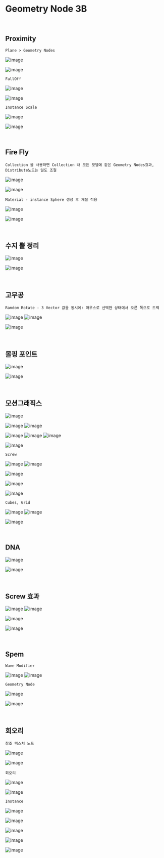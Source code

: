 Geometry Node 3B
===================

<br>

Proximity
-------------

`Plane > Geometry Nodes`

![image](https://user-images.githubusercontent.com/30430227/158289596-efb778ad-0bbd-4576-b290-2ccfc7cb2d28.png)

![image](https://user-images.githubusercontent.com/30430227/158289616-27c826b5-a41c-468a-86c5-509f52bec9e9.png)

`FallOff`

![image](https://user-images.githubusercontent.com/30430227/158289865-1f380ad5-069f-4e30-bc7a-4d4099e3a657.png)

![image](https://user-images.githubusercontent.com/30430227/158289896-7bc48b3c-6fa8-4b64-8ae4-353b0491839c.png)

`Instance Scale`

![image](https://user-images.githubusercontent.com/30430227/158291581-7c3c81fb-b1d4-4744-ab16-f1a2fc754b78.png)

![image](https://user-images.githubusercontent.com/30430227/158291610-410e3244-6353-4db9-ab9a-235bdb747517.png)

<br>

Fire Fly
-----------

`Collection 을 사용하면 Collection 내 모든 모델에 같은 Geometry Nodes효과, Distribute노드는 밀도 조절`

![image](https://user-images.githubusercontent.com/30430227/158294770-826d1269-0819-46c5-84cd-a43564b516c1.png)

![image](https://user-images.githubusercontent.com/30430227/158294799-dc17eb0d-c271-4bc4-8a7c-ab7cc41566d8.png)

`Material - instance Sphere 생성 후 재질 적용`

![image](https://user-images.githubusercontent.com/30430227/139277441-cf6e41ae-26ab-4a73-baf5-811d6876b482.png)

![image](https://user-images.githubusercontent.com/30430227/139277511-44285ad5-86b1-4c97-8677-d97971145322.png)

<br>

수지 뿔 정리 
------------

![image](https://user-images.githubusercontent.com/30430227/158295508-4a3f98df-857b-4805-be73-70afc6ea8f3e.png)

![image](https://user-images.githubusercontent.com/30430227/158295543-76e91c95-57b1-4505-a3e9-2fbe018a4613.png)

<br>

고무공 
-------

`Random Rotate - 3 Vector 값을 동시에: 마우스로 선택한 상태에서 오른 쪽으로 드랙`

![image](https://user-images.githubusercontent.com/30430227/158296218-2aafdcfe-1b7e-454e-86d0-0e5d9328b2b7.png)
![image](https://user-images.githubusercontent.com/30430227/158296246-dfea8685-3500-4001-9df0-e91d071851a6.png)

![image](https://user-images.githubusercontent.com/30430227/158296314-86444c9d-1791-45f1-a82f-21242caba3a5.png)

<br>

몰핑 포인트 
-----------

![image](https://user-images.githubusercontent.com/30430227/147871356-e8764b5b-8714-4908-92d0-b567fd7eef20.png)

![image](https://user-images.githubusercontent.com/30430227/147871384-dd6e72c3-e25f-406c-be07-d9fe8aa9e2c6.png)

<br>

모션그래픽스
------------

![image](https://user-images.githubusercontent.com/30430227/121111108-49b99900-c849-11eb-872f-d27f56d69a18.png)

![image](https://user-images.githubusercontent.com/30430227/121111184-6786fe00-c849-11eb-946a-3ae8beb9e979.png)
![image](https://user-images.githubusercontent.com/30430227/121111153-59d17880-c849-11eb-9560-e67972b079c9.png)

![image](https://user-images.githubusercontent.com/30430227/158321690-9b9f0c49-1355-4ec5-9fa5-4cf96a5d9ccf.png)
![image](https://user-images.githubusercontent.com/30430227/158321728-5dabd17c-d8b8-44a4-9aa7-770c715ddd0e.png)
![image](https://user-images.githubusercontent.com/30430227/158321768-ebf7dfa3-2a57-443d-b45f-e0b048d52ccb.png)

![image](https://user-images.githubusercontent.com/30430227/158322266-d991b854-25d6-4d1e-a761-d0d532df499b.png)

`Screw`

![image](https://user-images.githubusercontent.com/30430227/158328116-4b30fa2e-213d-43e5-9b6a-28c8eb3f2710.png)
![image](https://user-images.githubusercontent.com/30430227/158328173-e766e789-bca5-4ebe-958c-76d631d026ef.png)

![image](https://user-images.githubusercontent.com/30430227/158328259-73c57330-1a7f-499f-9015-af7f20d32ba3.png)

![image](https://user-images.githubusercontent.com/30430227/121120329-509bd800-c858-11eb-932e-1be64a0ea762.png)

![image](https://user-images.githubusercontent.com/30430227/121120356-585b7c80-c858-11eb-9802-7cf9577bd411.png)

`Cubes, Grid`

![image](https://user-images.githubusercontent.com/30430227/121120473-922c8300-c858-11eb-9607-f9430e060d17.png)
![image](https://user-images.githubusercontent.com/30430227/121120385-67dac580-c858-11eb-8b90-0daf62a20a61.png)

![image](https://user-images.githubusercontent.com/30430227/121120434-7d4fef80-c858-11eb-9965-f72b283bd167.png)

<br>

DNA
-----

![image](https://user-images.githubusercontent.com/30430227/158338333-c02a634d-f641-43e6-b462-2d9cbf737de3.png)

![image](https://user-images.githubusercontent.com/30430227/158338382-92232658-6afd-4dc2-8ffb-840b4ca3d805.png)

<br>

Screw 효과
------------

![image](https://user-images.githubusercontent.com/30430227/158339508-01ad9c3c-8d3d-4f39-8de9-a505e0797e99.png)
![image](https://user-images.githubusercontent.com/30430227/158340163-da12e54d-56f0-466c-9ed2-da5813df10ad.png)

![image](https://user-images.githubusercontent.com/30430227/158339569-460691ac-70ba-48ff-a998-f5dab25454f2.png)

![image](https://user-images.githubusercontent.com/30430227/158340295-ed1fce2c-2f79-49d2-8b5e-7bb1937fb9a0.png)

<br>

Spem
------

`Wave Modifier`

![image](https://user-images.githubusercontent.com/30430227/158492364-a690e087-53a5-4da0-8298-4e7a22d8b5d3.png)
![image](https://user-images.githubusercontent.com/30430227/158492387-c1a24b20-90be-4874-93be-118e0d050682.png)

`Geometry Node`

![image](https://user-images.githubusercontent.com/30430227/139609251-672b2544-0208-4795-a293-ed9f0ade1d12.png)

![image](https://user-images.githubusercontent.com/30430227/139609336-ab25b8df-6dd7-4c3c-bff2-3451632c410b.png)

<br>

회오리
-------

`참조 텍스처 노드`

![image](https://user-images.githubusercontent.com/30430227/139713673-3aa9e968-e4f7-4882-8e2d-f633950a5e28.png)

![image](https://user-images.githubusercontent.com/30430227/139713730-c6e1f1d5-e3ca-4d23-8239-82040c59cfef.png)

`회오리`

![image](https://user-images.githubusercontent.com/30430227/158499213-cf90b6a1-2acf-47d2-8032-3fa445f7f22a.png)

![image](https://user-images.githubusercontent.com/30430227/158499255-0f6cb1aa-626e-4401-8421-01bacb649dba.png)

`Instance`

![image](https://user-images.githubusercontent.com/30430227/158499988-31d3b214-b76a-496f-8a79-d1dc6a021987.png)

![image](https://user-images.githubusercontent.com/30430227/158499954-fcf8ebba-e806-4e36-94c4-1d440eb34d32.png)

![image](https://user-images.githubusercontent.com/30430227/158500041-d670f065-db9e-4dc5-b304-7a0c86704e5d.png)

![image](https://user-images.githubusercontent.com/30430227/149055784-dcb2c093-e705-494b-b9f3-f6c7b1e2b57c.png)

![image](https://user-images.githubusercontent.com/30430227/158500626-e55c2e4a-eade-4f89-8b0f-c86d6567d7fa.png)

